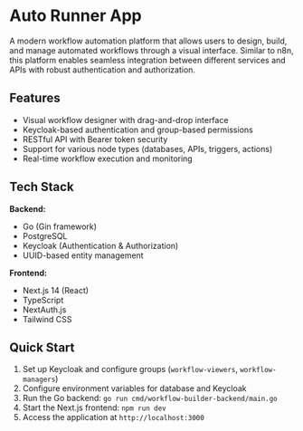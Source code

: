 # Auto Runner App

A modern workflow automation platform that allows users to design, build, and manage automated workflows through a visual interface. Similar to n8n, this platform enables seamless integration between different services and APIs with robust authentication and authorization.

## Features

- Visual workflow designer with drag-and-drop interface
- Keycloak-based authentication and group-based permissions
- RESTful API with Bearer token security
- Support for various node types (databases, APIs, triggers, actions)
- Real-time workflow execution and monitoring

## Tech Stack

**Backend:**
- Go (Gin framework)
- PostgreSQL
- Keycloak (Authentication & Authorization)
- UUID-based entity management

**Frontend:**
- Next.js 14 (React)
- TypeScript
- NextAuth.js
- Tailwind CSS

## Quick Start

1. Set up Keycloak and configure groups (`workflow-viewers`, `workflow-managers`)
2. Configure environment variables for database and Keycloak
3. Run the Go backend: `go run cmd/workflow-builder-backend/main.go`
4. Start the Next.js frontend: `npm run dev`
5. Access the application at `http://localhost:3000`